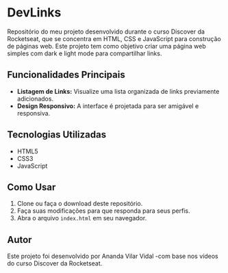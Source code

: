 # DevLinks

Repositório do meu projeto desenvolvido durante o curso Discover da Rocketseat, que se concentra em HTML, CSS e JavaScript para construção de páginas web. Este projeto tem como objetivo criar uma página web simples com dark e light mode para compartilhar links.

## Funcionalidades Principais

- **Listagem de Links:** Visualize uma lista organizada de links previamente adicionados.
- **Design Responsivo:** A interface é projetada para ser amigável e responsiva.

## Tecnologias Utilizadas

- HTML5
- CSS3
- JavaScript

## Como Usar

1. Clone ou faça o download deste repositório.
2. Faça suas modificações para que responda para seus perfis.
3. Abra o arquivo `index.html` em seu navegador.

## Autor

Este projeto foi desenvolvido por Ananda Vilar Vidal -com base nos vídeos do curso Discover da Rocketseat.
